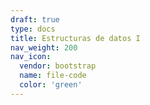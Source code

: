 ```yaml
---
draft: true
type: docs
title: Estructuras de datos I
nav_weight: 200
nav_icon:
  vendor: bootstrap
  name: file-code
  color: 'green'
---
```


